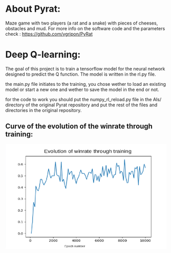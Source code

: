 # About Pyrat:
Maze game with two players (a rat and a snake) with pieces of cheeses, obstacles and mud.
For more info on the software code and the parameters check : https://github.com/vgripon/PyRat

# Deep Q-learning:
The goal of this project is to train a tensorflow model for the neural network designed to predict the Q function.
The model is written in the rl.py file.

the main.py file initiates to the training, you chose wether to load an existing model or start a new one and wether to save the model in the end or not.

for the code to work you should put the numpy_rl_reload.py file in the AIs/ directory of the original Pyrat repository and put the rest of the files and directories in the original repository.

## Curve of the evolution of the winrate through training:

![Alt text](winrate.png?raw=true "training")
